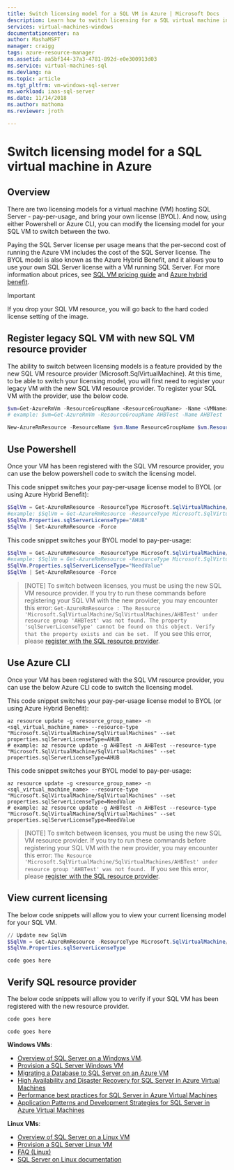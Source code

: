 ```yaml
---
title: Switch licensing model for a SQL VM in Azure | Microsoft Docs
description: Learn how to switch licensing for a SQL virtual machine in Azure. 
services: virtual-machines-windows
documentationcenter: na
author: MashaMSFT
manager: craigg
tags: azure-resource-manager
ms.assetid: aa5bf144-37a3-4781-892d-e0e300913d03
ms.service: virtual-machines-sql
ms.devlang: na
ms.topic: article
ms.tgt_pltfrm: vm-windows-sql-server
ms.workload: iaas-sql-server
ms.date: 11/14/2018
ms.author: mathoma
ms.reviewer: jroth

---
```

# Switch licensing model for a SQL virtual machine in Azure

## Overview

There are two licensing models for a virtual machine (VM) hosting SQL Server - pay-per-usage, and bring your own license (BYOL). And now, using either Powershell or Azure CLI, you can modify the licensing model for your SQL VM to switch between the two. 

Paying the SQL Server license per usage means that the per-second cost of running the Azure VM includes the cost of the SQL Server license.
The BYOL model is also known as the Azure Hybrid Benefit, and it allows you to use your own SQL Server license with a VM running SQL Server. For more information about prices, see [SQL VM pricing guide](https://docs.microsoft.com/azure/virtual-machines/windows/sql/virtual-machines-windows-sql-server-pricing-guidance) and [Azure hybrid benefit](https://azure.microsoft.com/pricing/hybrid-benefit/). 

  >[!IMPORTANT]
  > If you drop your SQL VM resource, you will go back to the hard coded license setting of the image. 


## Register legacy SQL VM with new SQL VM resource provider
The ability to switch between licensing models is a feature provided by the new SQL VM resource provider (Microsoft.SqlVirtualMachine). At this time, to be able to switch your licensing model, you will first need to register your legacy VM with the new SQL VM resource provider. To register your SQL VM with the provider, use the below code. 

```powershell
$vm=Get-AzureRmVm -ResourceGroupName <ResourceGroupName> -Name <VMName>​
# example: $vm=Get-AzureRmVm -ResourceGroupName AHBTest -Name AHBTest​

New-AzureRmResource -ResourceName $vm.Name ResourceGroupName $vm.ResourceGroupName -Location $vm.Location -ResourceType Microsoft.SqlVirtualMachine/sqlVirtualMachines -Properties @{virtualMachineResourceId=$vm.Id} ​
```

## Use Powershell 
Once your VM has been registered with the SQL VM resource provider, you can use the below powershell code to switch the licensing model. 

This code snippet switches your pay-per-usage license model to BYOL (or using Azure Hybrid Benefit): 
```powershell
$SqlVm = Get-AzureRmResource -ResourceType Microsoft.SqlVirtualMachine/SqlVirtualMachines -ResourceGroupName <resource_grou_name> -ResourceName <VM_name>
#example: $SqlVm = Get-AzureRmResource -ResourceType Microsoft.SqlVirtualMachine/SqlVirtualMachines -ResourceGroupName AHBTest -ResourceName AHBTest
$SqlVm.Properties.sqlServerLicenseType="AHUB"
$SqlVm | Set-AzureRmResource -Force 
``` 

This code snippet switches your BYOL model to pay-per-usage:
```powershell
$SqlVm = Get-AzureRmResource -ResourceType Microsoft.SqlVirtualMachine/SqlVirtualMachines -ResourceGroupName <resource_grou_name> -ResourceName <VM_name>
#example: $SqlVm = Get-AzureRmResource -ResourceType Microsoft.SqlVirtualMachine/SqlVirtualMachines -ResourceGroupName AHBTest -ResourceName AHBTest
$SqlVm.Properties.sqlServerLicenseType="NeedValue"
$SqlVm | Set-AzureRmResource -Force 
``` 

  >[NOTE]
  > To switch between licenses, you must be using the new SQL VM resource provider. If you try to run these commands before registering your SQL VM with the new provider, you may encounter this error: `Get-AzureRmResource : The Resource 'Microsoft.SqlVirtualMachine/SqlVirtualMachines/AHBTest' under resource group 'AHBTest' was not found. The property 'sqlServerLicenseType' cannot be found on this object. Verify that the property exists and can be set. ` If you see this error, please [register with the SQL resource provider](#register-legacy-SQL-vm-with-new-SQL-VM-resource-provider). 
 

## Use Azure CLI
Once your VM has been registered with the SQL VM resource provider, you can use the below Azure CLI code to switch the licensing model.  

This code snippet switches your pay-per-usage license model to BYOL (or using Azure Hybrid Benefit):
```azurecli-interactive
az resource update -g <resource_group_name> -n <sql_virtual_machine_name> --resource-type "Microsoft.SqlVirtualMachine/SqlVirtualMachines" --set properties.sqlServerLicenseType=AHUB
# example: az resource update -g AHBTest -n AHBTest --resource-type "Microsoft.SqlVirtualMachine/SqlVirtualMachines" --set properties.sqlServerLicenseType=AHUB
```

This code snippet switches your BYOL model to pay-per-usage: 
```azurecli-interactive
az resource update -g <resource_group_name> -n <sql_virtual_machine_name> --resource-type "Microsoft.SqlVirtualMachine/SqlVirtualMachines" --set properties.sqlServerLicenseType=NeedValue
# example: az resource update -g AHBTest -n AHBTest --resource-type "Microsoft.SqlVirtualMachine/SqlVirtualMachines" --set properties.sqlServerLicenseType=NeedValue
```

  >[NOTE]
  > To switch between licenses, you must be using the new SQL VM resource provider. If you try to run these commands before registering your SQL VM with the new provider, you may encounter this error: `The Resource 'Microsoft.SqlVirtualMachine/SqlVirtualMachines/AHBTest' under resource group 'AHBTest' was not found. ` If you see this error, please [register with the SQL resource provider](#register-legacy-SQL-vm-with-new-SQL-VM-resource-provider). 

## View current licensing 

The below code snippets will allow you to view your current licensing model for your SQL VM. 

```powershell
// Update new SqlVm
$SqlVm = Get-AzureRmResource -ResourceType Microsoft.SqlVirtualMachine/SqlVirtualMachines -ResourceGroupName AHBTest -ResourceName AHBTest
$SqlVm.Properties.sqlServerLicenseType
```

```azurecli
code goes here
```

## Verify SQL resource provider

The below code snippets will allow you to verify if your SQL VM has been registered with the new resource provider. 

```powershell
code goes here
```

```azurecli
code goes here
```


**Windows VMs**:

* [Overview of SQL Server on a Windows VM](virtual-machines-windows-sql-server-iaas-overview.md).
* [Provision a SQL Server Windows VM](virtual-machines-windows-portal-sql-server-provision.md)
* [Migrating a Database to SQL Server on an Azure VM](virtual-machines-windows-migrate-sql.md)
* [High Availability and Disaster Recovery for SQL Server in Azure Virtual Machines](virtual-machines-windows-sql-high-availability-dr.md)
* [Performance best practices for SQL Server in Azure Virtual Machines](virtual-machines-windows-sql-performance.md)
* [Application Patterns and Development Strategies for SQL Server in Azure Virtual Machines](virtual-machines-windows-sql-server-app-patterns-dev-strategies.md)

**Linux VMs**:

* [Overview of SQL Server on a Linux VM](../../linux/sql/sql-server-linux-virtual-machines-overview.md)
* [Provision a SQL Server Linux VM](../../linux/sql/provision-sql-server-linux-virtual-machine.md)
* [FAQ (Linux)](../../linux/sql/sql-server-linux-faq.md)
* [SQL Server on Linux documentation](https://docs.microsoft.com/sql/linux/sql-server-linux-overview)